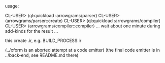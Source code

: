 usage:

CL-USER> (ql:quickload :arrowgrams/parser)
CL-USER> (arrowgrams/parser::create)
CL-USER> (ql:quickload :arrowgrams/compiler)
CL-USER> (arrowgrams/compiler::compiler)
... wait about one minute during add-kinds for the result ...

this create <top-level>.ir, e.g. BUILD_PROCESS.ir

(../xform is an aborted attempt at a code emitter)
(the final code emitter is in ../back-end, see README.md there)
